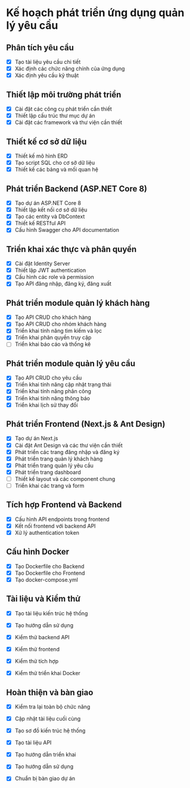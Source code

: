 # Kế hoạch phát triển ứng dụng quản lý yêu cầu

## Phân tích yêu cầu
- [x] Tạo tài liệu yêu cầu chi tiết
- [x] Xác định các chức năng chính của ứng dụng
- [x] Xác định yêu cầu kỹ thuật

## Thiết lập môi trường phát triển
- [x] Cài đặt các công cụ phát triển cần thiết
- [x] Thiết lập cấu trúc thư mục dự án
- [x] Cài đặt các framework và thư viện cần thiết

## Thiết kế cơ sở dữ liệu
- [x] Thiết kế mô hình ERD
- [x] Tạo script SQL cho cơ sở dữ liệu
- [x] Thiết kế các bảng và mối quan hệ

## Phát triển Backend (ASP.NET Core 8)
- [x] Tạo dự án ASP.NET Core 8
- [x] Thiết lập kết nối cơ sở dữ liệu
- [x] Tạo các entity và DbContext
- [x] Thiết kế RESTful API
- [x] Cấu hình Swagger cho API documentation

## Triển khai xác thực và phân quyền
- [x] Cài đặt Identity Server
- [x] Thiết lập JWT authentication
- [x] Cấu hình các role và permission
- [x] Tạo API đăng nhập, đăng ký, đăng xuất

## Phát triển module quản lý khách hàng
- [x] Tạo API CRUD cho khách hàng
- [x] Tạo API CRUD cho nhóm khách hàng
- [x] Triển khai tính năng tìm kiếm và lọc
- [x] Triển khai phân quyền truy cập
- [ ] Triển khai báo cáo và thống kê

## Phát triển module quản lý yêu cầu
- [x] Tạo API CRUD cho yêu cầu
- [x] Triển khai tính năng cập nhật trạng thái
- [x] Triển khai tính năng phân công
- [x] Triển khai tính năng thông báo
- [x] Triển khai lịch sử thay đổi

## Phát triển Frontend (Next.js & Ant Design)
- [x] Tạo dự án Next.js
- [x] Cài đặt Ant Design và các thư viện cần thiết
- [x] Phát triển các trang đăng nhập và đăng ký
- [x] Phát triển trang quản lý khách hàng
- [x] Phát triển trang quản lý yêu cầu
- [x] Phát triển trang dashboard
- [ ] Thiết kế layout và các component chung
- [ ] Triển khai các trang và form

## Tích hợp Frontend và Backend
- [x] Cấu hình API endpoints trong frontend
- [x] Kết nối frontend với backend API
- [x] Xử lý authentication token

## Cấu hình Docker
- [x] Tạo Dockerfile cho Backend
- [x] Tạo Dockerfile cho Frontend
- [x] Tạo docker-compose.yml

## Tài liệu và Kiểm thử
- [x] Tạo tài liệu kiến trúc hệ thống
- [x] Tạo hướng dẫn sử dụng
- [x] Kiểm thử backend API
- [x] Kiểm thử frontend
- [x] Kiểm thử tích hợp
- [x] Kiểm thử triển khai Docker


## Hoàn thiện và bàn giao
- [x] Kiểm tra lại toàn bộ chức năng
- [x] Cập nhật tài liệu cuối cùng
- [x] Tạo sơ đồ kiến trúc hệ thống
- [x] Tạo tài liệu API
- [x] Tạo hướng dẫn triển khai
- [x] Tạo hướng dẫn sử dụng
- [x] Chuẩn bị bàn giao dự án




